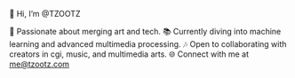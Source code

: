👋 Hi, I’m @TZOOTZ

🚀 Passionate about merging art and tech.
📚 Currently diving into machine learning and advanced multimedia processing.
🎶 Open to collaborating with creators in cgi, music, and multimedia arts.
🌐 Connect with me at [me@tzootz.com](https://www.tzootz.com)

<!---
@TZOOTZ | This repository is ✨ unique ✨ because it's where creativity meets technology. Preview for a glimpse into our journey!
--->
